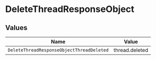 # DeleteThreadResponseObject


## Values

| Name                                      | Value                                     |
| ----------------------------------------- | ----------------------------------------- |
| `DeleteThreadResponseObjectThreadDeleted` | thread.deleted                            |